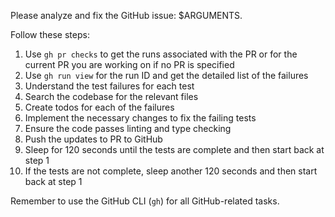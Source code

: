 Please analyze and fix the GitHub issue: $ARGUMENTS.

Follow these steps:

1. Use `gh pr checks` to get the runs associated with the PR or for the current PR you are working on if no PR is specified
2. Use `gh run view` for the run ID and get the detailed list of the failures
3. Understand the test failures for each test
4. Search the codebase for the relevant files
5. Create todos for each of the failures
6. Implement the necessary changes to fix the failing tests
7. Ensure the code passes linting and type checking
8. Push the updates to PR to GitHub
9. Sleep for 120 seconds until the tests are complete and then start back at step 1
10. If the tests are not complete, sleep another 120 seconds and then start back at step 1

Remember to use the GitHub CLI (`gh`) for all GitHub-related tasks.